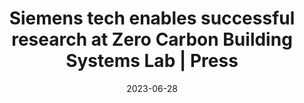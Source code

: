 ---
category:
- .nan
date: 2023-06-28
keyword_suggestion: ubuntu install docker
post_inspiration: https://press.siemens.com/global/en/pressrelease/siemens-tech-enables-successful-research-zero-carbon-building-systems-lab
silot_terms: digital automation
title: Siemens tech enables successful research at Zero Carbon Building Systems Lab
  | Press
---